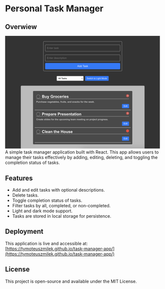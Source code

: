 # Personal Task Manager

## Overwiew
![sample_view](screenshots/sample_view.png)
A simple task manager application built with React. This app allows users to manage their tasks effectively by adding, editing, deleting, and toggling the completion status of tasks. 

## Features

- Add and edit tasks with optional descriptions.
- Delete tasks.
- Toggle completion status of tasks.
- Filter tasks by all, completed, or non-completed.
- Light and dark mode support.
- Tasks are stored in local storage for persistence.

## Deployment

This application is live and accessible at: [https://tymoteuszmilek.github.io/task-manager-app/](https://tymoteuszmilek.github.io/task-manager-app/)

## License

This project is open-source and available under the MIT License.

